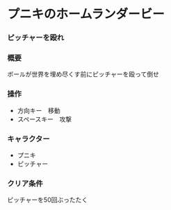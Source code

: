 # プニキのホームランダービー
### ピッチャーを殴れ

### 概要
ボールが世界を埋め尽くす前にピッチャーを殴って倒せ
### 操作
- 方向キー　移動
- スペースキー　攻撃

### キャラクター
- プニキ
- ピッチャー
### クリア条件
ピッチャーを50回ぶったたく

